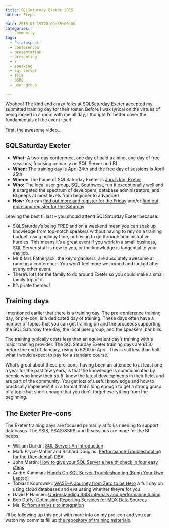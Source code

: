 ```yaml
---
title: SQLSaturday Exeter 2015
author: Steph

date: 2015-01-19T20:09:35+00:00
categories:
  - Community
tags:
  - 'statuspost'
  - conferences
  - presentation
  - presenting
  - r
  - speaking
  - sql server
  - ssis
  - SSRS
  - user group

---
```

Woohoo! The kind and crazy folks at <a href="https://www.sqlsaturday.com/372/eventhome.aspx" title="SQLSaturday Exeter 2015 homepage" target="_blank">SQLSaturday Exeter</a> accepted my submitted training day for their roster. Before I wax lyrical on the virtues of being locked in a room with me all day, I thought I&#8217;d better cover the fundamentals of the event itself!

First, the awesome video&#8230;
  

  
<!--more-->

## SQLSaturday Exeter

  * **What:** A two-day conference, one day of paid training, one day of free sessions, focusing primarily on SQL Server and BI
  * **When:** The training day is April 24th and the free day of sessions is April 25th
  * **Where:** The home of SQLSaturday Exeter is <a href="http://www.sqlsaturday.com/372/location.aspx" title="SQLSaturday Venue details" target="_blank">Jury&#8217;s Inn, Exeter</a>
  * **Who:** The local user group, <a href="http://sqlsouthwest.co.uk/" title="SQL Southwest website" target="_blank">SQL Southwest</a>, run it exceptionally well and it;s targeted the spectrum of developers, database administrators, and BI peeps at most levels from beginner to advanced
  * **How:** You can <a href="http://sqlsatexeter.azurewebsites.net/" title="SQLSaturday Exeter training homepage" target="_blank">find out more and register for the Friday</a> and/or <a href="https://www.sqlsaturday.com/372/eventhome.aspx" title="SQLSaturday Exeter 2015 homepage" target="_blank">find out more and register for the Saturday</a>

Leaving the best til last &#8211; you should attend SQLSaturday Exeter because:

  * SQLSaturday&#8217;s being FREE and on a weekend mean you can soak up knowledge from top-notch speakers without having to rely on a training budget, using holiday time, or having to go through administrative hurdles. This means it&#8217;s a great event if you work in a small business, SQL Server stuff is new to you, or the knowledge is tangential to your day job.
  * Mr & Mrs Fatherjack, the key organisers, are absolutely awesome at running a conference. You won&#8217;t feel more welcomed and looked after at any other event.
  * There&#8217;s lots for the family to do around Exeter so you could make a small family trip of it.
  * It&#8217;s pirate themed!

## Training days

I mentioned earlier that there is a training day. The pre-conference training day, or pre-con, is a dedicated day of training. These days often have a number of topics that you can get training on and the proceeds supporting the SQL Saturday free day, the local user group, and the speakers&#8217; bar bills.

The training typically costs less than an equivalent day&#8217;s training with a major training provider. The SQLSaturday Exeter training days are £150 before the end of January, rising to £200 in April. This is still less than half what I would expect to pay for a standard course.

What&#8217;s great about these pre-cons, having been an attendee to at least one a year for the past few years, is that the knowledge is communicated by people who know their stuff, know the latest developments in their field, and are part of the community. You get lots of useful knowledge and how to practically implement it in a format that&#8217;s long enough to get a strong grasp of a topic but short enough that you don&#8217;t forget everything from the beginning.

## The Exeter Pre-cons

The Exeter training days are focused primarily at folks needing to support databases. The SSIS, SSAS/SSRS, and R sessions are more for the BI peeps.

  * William Durkin: <a href="http://sqlsatexeter.azurewebsites.net/?page_id=291" title="SQL Server: An Introduction" target="_blank">SQL Server: An Introduction</a>
  * Mark Pryce-Maher and Richard Douglas: <a href="http://sqlsatexeter.azurewebsites.net/?page_id=641" title="Performance Troubleshooting for the (Accidental) DBA" target="_blank">Performance Troubleshooting for the (Accidental) DBA</a>
  * John Martin: <a href="http://sqlsatexeter.azurewebsites.net/" title="How to give your SQL Server a health check in four easy steps" target="_blank">How to give your SQL Server a health check in four easy steps</a>
  * Andre Kamman: <a href="http://sqlsatexeter.azurewebsites.net/" title="Hands On SQL Server Troubleshooting (Bring Your Own Laptop)" target="_blank">Hands On SQL Server Troubleshooting (Bring Your Own Laptop)</a>
  * Tobiasz Koprowski: <a href="http://sqlsatexeter.azurewebsites.net/" title="WASD-A Journey from Zero to be Hero" target="_blank">WASD-A Journey from Zero to be Hero</a> A full day on using cloud databases and evaluating whether theyre for you
  * David P Hansen: <a href="http://sqlsatexeter.azurewebsites.net/?page_id=311" title="Understanding SSIS internals and performance tuning" target="_blank">Understanding SSIS internals and performance tuning</a>
  * Bob Duffy: <a href="http://sqlsatexeter.azurewebsites.net/?page_id=391" title="Optimising Reporting Services for MDX Data Sources" target="_blank">Optimising Reporting Services for MDX Data Sources</a>
  * Me: <a href="http://sqlsatexeter.azurewebsites.net/?page_id=342" title="R: from analysis to integration" target="_blank">R: from analysis to integration</a>

I&#8217;ll be following up this post with more info on my pre-con and you can watch my commits fill up <a href="https://github.com/stephlocke/Rtraining" title="Github repo of training materials" target="_blank">the repository of training materials</a>.
